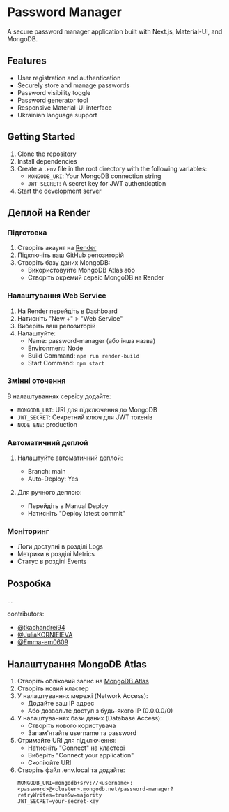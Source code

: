 # Password Manager

A secure password manager application built with Next.js, Material-UI, and MongoDB.

## Features

- User registration and authentication
- Securely store and manage passwords
- Password visibility toggle
- Password generator tool
- Responsive Material-UI interface
- Ukrainian language support

## Getting Started

1. Clone the repository
2. Install dependencies
3. Create a `.env` file in the root directory with the following variables:
   - `MONGODB_URI`: Your MongoDB connection string
   - `JWT_SECRET`: A secret key for JWT authentication
4. Start the development server

## Деплой на Render

### Підготовка

1. Створіть акаунт на [Render](https://render.com)
2. Підключіть ваш GitHub репозиторій
3. Створіть базу даних MongoDB:
   - Використовуйте MongoDB Atlas або
   - Створіть окремий сервіс MongoDB на Render

### Налаштування Web Service

1. На Render перейдіть в Dashboard
2. Натисніть "New +" > "Web Service"
3. Виберіть ваш репозиторій
4. Налаштуйте:
   - Name: password-manager (або інша назва)
   - Environment: Node
   - Build Command: `npm run render-build`
   - Start Command: `npm start`

### Змінні оточення

В налаштуваннях сервісу додайте:
- `MONGODB_URI`: URI для підключення до MongoDB
- `JWT_SECRET`: Секретний ключ для JWT токенів
- `NODE_ENV`: production

### Автоматичний деплой

1. Налаштуйте автоматичний деплой:
   - Branch: main
   - Auto-Deploy: Yes

2. Для ручного деплою:
   - Перейдіть в Manual Deploy
   - Натисніть "Deploy latest commit"

### Моніторинг

- Логи доступні в розділі Logs
- Метрики в розділі Metrics
- Статус в розділі Events

## Розробка

...

contributors:
- [@tkachandrei94](https://github.com/tkachandrei94)
- [@JuliaKORNIEIEVA](https://github.com/JuliaKORNIEIEVA)
- [@Emma-em0609](https://github.com/Emma-em0609)

## Налаштування MongoDB Atlas

1. Створіть обліковий запис на [MongoDB Atlas](https://www.mongodb.com/cloud/atlas)
2. Створіть новий кластер
3. У налаштуваннях мережі (Network Access):
   - Додайте ваш IP адрес
   - Або дозвольте доступ з будь-якого IP (0.0.0.0/0)
4. У налаштуваннях бази даних (Database Access):
   - Створіть нового користувача
   - Запам'ятайте username та password
5. Отримайте URI для підключення:
   - Натисніть "Connect" на кластері
   - Виберіть "Connect your application"
   - Скопіюйте URI
6. Створіть файл .env.local та додайте:
   ```env
   MONGODB_URI=mongodb+srv://<username>:<password>@<cluster>.mongodb.net/password-manager?retryWrites=true&w=majority
   JWT_SECRET=your-secret-key
   ```


